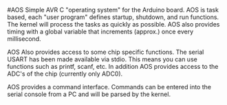 #AOS
Simple AVR C "operating system" for the Arduino board. AOS is task based, each "user program"
defines startup, shutdown, and run functions. The kernel will process the tasks as quickly as
possible. AOS also provides timing with a global variable that increments (approx.) once every
millisecond.

AOS Also provides access to some chip specific functions. The serial USART has been made available
via stdio. This means you can use functions such as printf, scanf, etc. In addition AOS provides
access to the ADC's of the chip (currently only ADC0).

AOS provides a command interface. Commands can be entered into the serial console from a PC and
will be parsed by the kernel.